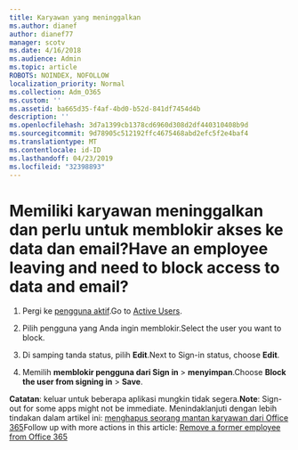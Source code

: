```yaml
---
title: Karyawan yang meninggalkan
ms.author: dianef
author: dianef77
manager: scotv
ms.date: 4/16/2018
ms.audience: Admin
ms.topic: article
ROBOTS: NOINDEX, NOFOLLOW
localization_priority: Normal
ms.collection: Adm_O365
ms.custom: ''
ms.assetid: ba665d35-f4af-4bd0-b52d-841df7454d4b
description: ''
ms.openlocfilehash: 3d7a1399cb1378cd6960d308d2df440310408b9d
ms.sourcegitcommit: 9d78905c512192ffc4675468abd2efc5f2e4baf4
ms.translationtype: MT
ms.contentlocale: id-ID
ms.lasthandoff: 04/23/2019
ms.locfileid: "32398893"
---
```

# <a name="have-an-employee-leaving-and-need-to-block-access-to-data-and-email"></a><span data-ttu-id="510c2-102">Memiliki karyawan meninggalkan dan perlu untuk memblokir akses ke data dan email?</span><span class="sxs-lookup"><span data-stu-id="510c2-102">Have an employee leaving and need to block access to data and email?</span></span>
  
1. <span data-ttu-id="510c2-103">Pergi ke [pengguna aktif](https://admin.microsoft.com/Adminportal/Home?source=applauncher#/users).</span><span class="sxs-lookup"><span data-stu-id="510c2-103">Go to [Active Users](https://admin.microsoft.com/Adminportal/Home?source=applauncher#/users).</span></span>
    
2. <span data-ttu-id="510c2-104">Pilih pengguna yang Anda ingin memblokir.</span><span class="sxs-lookup"><span data-stu-id="510c2-104">Select the user you want to block.</span></span> 
    
3. <span data-ttu-id="510c2-105">Di samping tanda status, pilih **Edit**.</span><span class="sxs-lookup"><span data-stu-id="510c2-105">Next to Sign-in status, choose **Edit**.</span></span> 
    
4. <span data-ttu-id="510c2-106">Memilih **memblokir pengguna dari Sign in** \> **menyimpan**.</span><span class="sxs-lookup"><span data-stu-id="510c2-106">Choose **Block the user from signing in** \> **Save**.</span></span> 
    
 <span data-ttu-id="510c2-107">**Catatan**: keluar untuk beberapa aplikasi mungkin tidak segera.</span><span class="sxs-lookup"><span data-stu-id="510c2-107">**Note**: Sign-out for some apps might not be immediate.</span></span> <span data-ttu-id="510c2-108">Menindaklanjuti dengan lebih tindakan dalam artikel ini: [menghapus seorang mantan karyawan dari Office 365](https://support.office.com/article/Remove-a-former-employee-from-Office-365-44d96212-4d90-4027-9aa9-a95eddb367d1.aspx)</span><span class="sxs-lookup"><span data-stu-id="510c2-108">Follow up with more actions in this article: [Remove a former employee from Office 365](https://support.office.com/article/Remove-a-former-employee-from-Office-365-44d96212-4d90-4027-9aa9-a95eddb367d1.aspx)</span></span>
  


